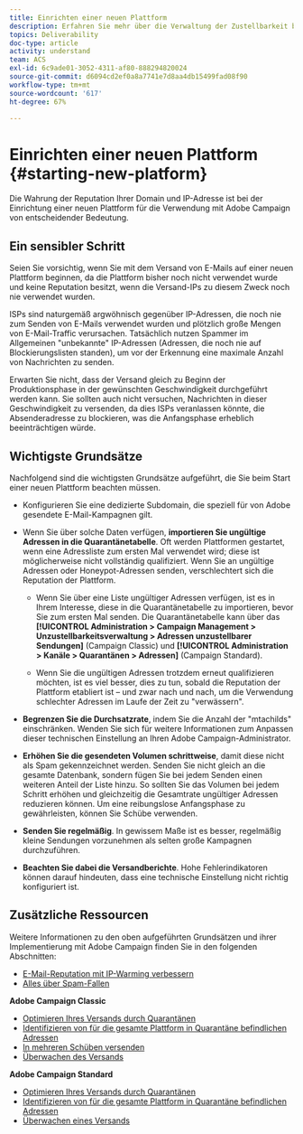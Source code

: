 ```yaml
---
title: Einrichten einer neuen Plattform
description: Erfahren Sie mehr über die Verwaltung der Zustellbarkeit beim Einrichten einer neuen Plattform mit Adobe Campaign.
topics: Deliverability
doc-type: article
activity: understand
team: ACS
exl-id: 6c9ade01-3052-4311-af80-888294820024
source-git-commit: d6094cd2ef0a8a7741e7d8aa4db15499fad08f90
workflow-type: tm+mt
source-wordcount: '617'
ht-degree: 67%

---
```


# Einrichten einer neuen Plattform {#starting-new-platform}

Die Wahrung der Reputation Ihrer Domain und IP-Adresse ist bei der Einrichtung einer neuen Plattform für die Verwendung mit Adobe Campaign von entscheidender Bedeutung.

## Ein sensibler Schritt

Seien Sie vorsichtig, wenn Sie mit dem Versand von E-Mails auf einer neuen Plattform beginnen, da die Plattform bisher noch nicht verwendet wurde und keine Reputation besitzt, wenn die Versand-IPs zu diesem Zweck noch nie verwendet wurden.

ISPs sind naturgemäß argwöhnisch gegenüber IP-Adressen, die noch nie zum Senden von E-Mails verwendet wurden und plötzlich große Mengen von E-Mail-Traffic verursachen. Tatsächlich nutzen Spammer im Allgemeinen &quot;unbekannte&quot; IP-Adressen (Adressen, die noch nie auf Blockierungslisten standen), um vor der Erkennung eine maximale Anzahl von Nachrichten zu senden.

Erwarten Sie nicht, dass der Versand gleich zu Beginn der Produktionsphase in der gewünschten Geschwindigkeit durchgeführt werden kann. Sie sollten auch nicht versuchen, Nachrichten in dieser Geschwindigkeit zu versenden, da dies ISPs veranlassen könnte, die Absenderadresse zu blockieren, was die Anfangsphase erheblich beeinträchtigen würde.

## Wichtigste Grundsätze

Nachfolgend sind die wichtigsten Grundsätze aufgeführt, die Sie beim Start einer neuen Plattform beachten müssen.

* Konfigurieren Sie eine dedizierte Subdomain, die speziell für von Adobe gesendete E-Mail-Kampagnen gilt.

* Wenn Sie über solche Daten verfügen, **importieren Sie ungültige Adressen in die Quarantänetabelle**.
Oft werden Plattformen gestartet, wenn eine Adressliste zum ersten Mal verwendet wird; diese ist möglicherweise nicht vollständig qualifiziert. Wenn Sie an ungültige Adressen oder Honeypot-Adressen senden, verschlechtert sich die Reputation der Plattform.

   * Wenn Sie über eine Liste ungültiger Adressen verfügen, ist es in Ihrem Interesse, diese in die Quarantänetabelle zu importieren, bevor Sie zum ersten Mal senden. Die Quarantänetabelle kann über das **[!UICONTROL Administration > Campaign Management > Unzustellbarkeitsverwaltung > Adressen unzustellbarer Sendungen]** (Campaign Classic) und **[!UICONTROL Administration > Kanäle > Quarantänen > Adressen]** (Campaign Standard).

   * Wenn Sie die ungültigen Adressen trotzdem erneut qualifizieren möchten, ist es viel besser, dies zu tun, sobald die Reputation der Plattform etabliert ist – und zwar nach und nach, um die Verwendung schlechter Adressen im Laufe der Zeit zu &quot;verwässern&quot;.

* **Begrenzen Sie die Durchsatzrate**, indem Sie die Anzahl der &quot;mtachilds&quot; einschränken. Wenden Sie sich für weitere Informationen zum Anpassen dieser technischen Einstellung an Ihren Adobe Campaign-Administrator.

* **Erhöhen Sie die gesendeten Volumen schrittweise**, damit diese nicht als Spam gekennzeichnet werden. Senden Sie nicht gleich an die gesamte Datenbank, sondern fügen Sie bei jedem Senden einen weiteren Anteil der Liste hinzu. So sollten Sie das Volumen bei jedem Schritt erhöhen und gleichzeitig die Gesamtrate ungültiger Adressen reduzieren können. Um eine reibungslose Anfangsphase zu gewährleisten, können Sie Schübe verwenden.

* **Senden Sie regelmäßig**. In gewissem Maße ist es besser, regelmäßig kleine Sendungen vorzunehmen als selten große Kampagnen durchzuführen.
* **Beachten Sie dabei die Versandberichte**. Hohe Fehlerindikatoren können darauf hindeuten, dass eine technische Einstellung nicht richtig konfiguriert ist.

## Zusätzliche Ressourcen

Weitere Informationen zu den oben aufgeführten Grundsätzen und ihrer Implementierung mit Adobe Campaign finden Sie in den folgenden Abschnitten:

* [E-Mail-Reputation mit IP-Warming verbessern](../../help/additional-resources/increase-reputation-with-ip-warming.md)
* [Alles über Spam-Fallen](../../help/additional-resources/all-about-spam-traps.md)

**Adobe Campaign Classic**

* [Optimieren Ihres Versands durch Quarantänen](https://experienceleague.adobe.com/docs/campaign-classic/using/sending-messages/monitoring-deliveries/understanding-quarantine-management.html#optimizing-your-delivery-through-quarantines)
* [Identifizieren von für die gesamte Plattform in Quarantäne befindlichen Adressen](https://experienceleague.adobe.com/docs/campaign-classic/using/sending-messages/monitoring-deliveries/understanding-quarantine-management.html#identifying-quarantined-addresses-for-the-entire-platform)
* [In mehreren Schüben versenden](https://experienceleague.adobe.com/docs/campaign-classic/using/sending-messages/key-steps-when-creating-a-delivery/steps-sending-the-delivery.html?lang=de#sending-using-multiple-waves)
* [Überwachen des Versands](https://experienceleague.adobe.com/docs/campaign-classic/using/sending-messages/monitoring-deliveries/about-delivery-monitoring.html?lang=de#sending-messages)

**Adobe Campaign Standard**

* [Optimieren Ihres Versands durch Quarantänen](https://experienceleague.adobe.com/docs/campaign-standard/using/testing-and-sending/monitoring-messages/understanding-quarantine-management.html#optimizing-your-delivery-through-quarantines)
* [Identifizieren von für die gesamte Plattform in Quarantäne befindlichen Adressen](https://experienceleague.adobe.com/docs/campaign-standard/using/testing-and-sending/monitoring-messages/understanding-quarantine-management.html?lang=de)
* [Überwachen eines Versands](https://experienceleague.adobe.com/docs/campaign-standard/using/testing-and-sending/monitoring-messages/monitoring-a-delivery.html?lang=de)
